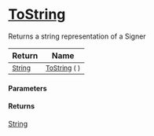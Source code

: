 # [ToString](./Signer-100663454.md)

Returns a string representation of a Signer

| Return | Name | 
| --- | --- | 
| <sub>[String](https://docs.microsoft.com/en-us/dotnet/api/System.String)</sub>| <sub>[ToString](./Signer-100663454.md) (  )</sub>| <br>


#### Parameters

#### Returns
[String](https://docs.microsoft.com/en-us/dotnet/api/System.String)<br>
